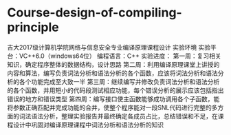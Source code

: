 # Course-design-of-compiling-principle
吉大2017级计算机学院网络与信息安全专业编译原理课程设计
实验环境
实验平台：VC++6.0（windows64位）
编程语言：C++
实验进度：
第一周：复习相关知识，确定程序整体的数据结构，设计思路
第二周：利用编译原理课堂上讲授的内容和算法，编写负责词法分析和语法分析的各个函数，应该将词法分析和语法分析的各个功能完成至大致一半
第三周：继续编写并修改负责词法分析和语法分析的各个函数，并用短小的代码段测试相应功能，每个错误分析的展示应该包括指出错误的地方和错误类型
第四周：编写接口使主函数能够成功调用各个子函数，能将参数正确匹配并完成功能的合并，使整个程序能对一段SNL代码进行完整的多方面的词法语法分析，整理实验报告并最终确定各成员占比，总结错误和不足，在课程设计中巩固对编译原理课程中词法分析和语法分析的知识
